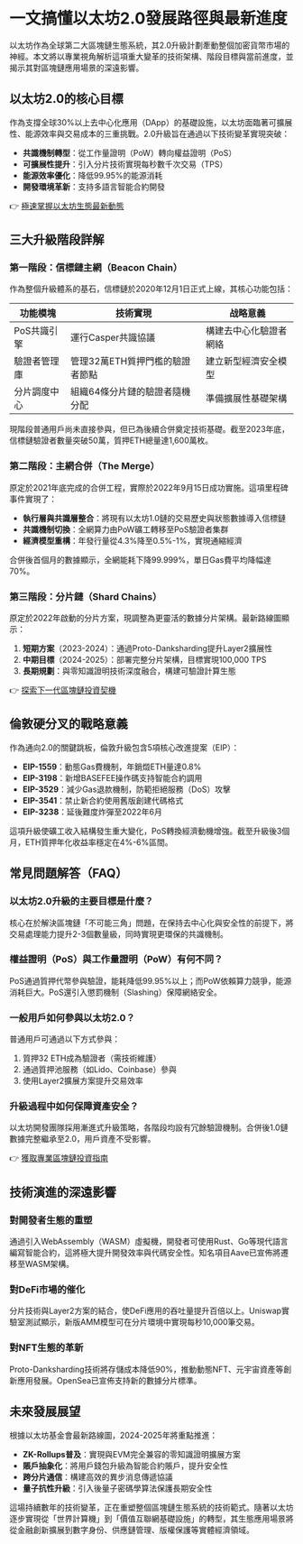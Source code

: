 # 一文搞懂以太坊2.0發展路徑與最新進度

以太坊作為全球第二大區塊鏈生態系統，其2.0升級計劃牽動整個加密貨幣市場的神經。本文將以專業視角解析這項重大變革的技術架構、階段目標與當前進度，並揭示其對區塊鏈應用場景的深遠影響。

## 以太坊2.0的核心目標

作為支撐全球30%以上去中心化應用（DApp）的基礎設施，以太坊面臨著可擴展性、能源效率與交易成本的三重挑戰。2.0升級旨在通過以下技術變革實現突破：

- **共識機制轉型**：從工作量證明（PoW）轉向權益證明（PoS）
- **可擴展性提升**：引入分片技術實現每秒數千次交易（TPS）
- **能源效率優化**：降低99.95%的能源消耗
- **開發環境革新**：支持多語言智能合約開發

👉 [極速掌握以太坊生態最新動態](https://bit.ly/okx_welcome)

## 三大升級階段詳解

### 第一階段：信標鏈主網（Beacon Chain）

作為整個升級體系的基石，信標鏈於2020年12月1日正式上線，其核心功能包括：

| 功能模塊       | 技術實現                           | 战略意義                  |
|----------------|------------------------------------|---------------------------|
| PoS共識引擎    | 運行Casper共識協議                | 構建去中心化驗證者網絡     |
| 驗證者管理庫   | 管理32萬ETH質押門檻的驗證者節點   | 建立新型經濟安全模型       |
| 分片調度中心   | 組織64條分片鏈的驗證者隨機分配      | 準備擴展性基礎架構         |

現階段普通用戶尚未直接參與，但已為後續合併奠定技術基礎。截至2023年底，信標鏈驗證者數量突破50萬，質押ETH總量達1,600萬枚。

### 第二階段：主網合併（The Merge）

原定於2021年底完成的合併工程，實際於2022年9月15日成功實施。這項里程碑事件實現了：

- **執行層與共識層整合**：將現有以太坊1.0鏈的交易歷史與狀態數據導入信標鏈
- **共識機制切換**：全網算力由PoW礦工轉移至PoS驗證者集群
- **經濟模型重構**：年發行量從4.3%降至0.5%-1%，實現通縮經濟

合併後首個月的數據顯示，全網能耗下降99.999%，單日Gas費平均降幅達70%。

### 第三階段：分片鏈（Shard Chains）

原定於2022年啟動的分片方案，現調整為更靈活的數據分片架構。最新路線圖顯示：

1. **短期方案**（2023-2024）：通過Proto-Danksharding提升Layer2擴展性
2. **中期目標**（2024-2025）：部署完整分片架構，目標實現100,000 TPS
3. **長期規劃**：與零知識證明技術深度融合，構建可驗證計算生態

👉 [探索下一代區塊鏈投資契機](https://bit.ly/okx_welcome)

## 倫敦硬分叉的戰略意義

作為通向2.0的關鍵跳板，倫敦升級包含5項核心改進提案（EIP）：

- **EIP-1559**：動態Gas費機制，年銷燬ETH量達0.8%
- **EIP-3198**：新增BASEFEE操作碼支持智能合約調用
- **EIP-3529**：減少Gas退款機制，防範拒絕服務（DoS）攻擊
- **EIP-3541**：禁止新合約使用舊版創建代碼格式
- **EIP-3238**：延後難度炸彈至2022年6月

這項升級使礦工收入結構發生重大變化，PoS轉換經濟動機增強。截至升級後3個月，ETH質押年化收益率穩定在4%-6%區間。

## 常見問題解答（FAQ）

### 以太坊2.0升級的主要目標是什麼？
核心在於解決區塊鏈「不可能三角」問題，在保持去中心化與安全性的前提下，將交易處理能力提升2-3個數量級，同時實現更環保的共識機制。

### 權益證明（PoS）與工作量證明（PoW）有何不同？
PoS通過質押代幣參與驗證，能耗降低99.95%以上；而PoW依賴算力競爭，能源消耗巨大。PoS還引入懲罰機制（Slashing）保障網絡安全。

### 一般用戶如何參與以太坊2.0？
普通用戶可通過以下方式參與：
1. 質押32 ETH成為驗證者（需技術維護）
2. 通過質押池服務（如Lido、Coinbase）參與
3. 使用Layer2擴展方案提升交易效率

### 升級過程中如何保障資產安全？
以太坊開發團隊採用漸進式升級策略，各階段均設有冗餘驗證機制。合併後1.0鏈數據完整繼承至2.0，用戶資產不受影響。

👉 [獲取專業區塊鏈投資指南](https://bit.ly/okx_welcome)

## 技術演進的深遠影響

### 對開發者生態的重塑
通過引入WebAssembly（WASM）虛擬機，開發者可使用Rust、Go等現代語言編寫智能合約，這將極大提升開發效率與代碼安全性。知名項目Aave已宣佈將遷移至WASM架構。

### 對DeFi市場的催化
分片技術與Layer2方案的結合，使DeFi應用的吞吐量提升百倍以上。Uniswap實驗室測試顯示，新版AMM模型可在分片環境中實現每秒10,000筆交易。

### 對NFT生態的革新
Proto-Danksharding技術將存儲成本降低90%，推動動態NFT、元宇宙資產等創新應用發展。OpenSea已宣佈支持新的數據分片標準。

## 未來發展展望

根據以太坊基金會最新路線圖，2024-2025年將重點推進：

- **ZK-Rollups普及**：實現與EVM完全兼容的零知識證明擴展方案
- **賬戶抽象化**：將用戶錢包升級為智能合約賬戶，提升安全性
- **跨分片通信**：構建高效的異步消息傳遞協議
- **量子抗性升級**：引入後量子密碼學算法保護長期安全性

這場持續數年的技術變革，正在重塑整個區塊鏈生態系統的技術範式。隨著以太坊逐步實現從「世界計算機」到「價值互聯網基礎設施」的轉型，其生態應用場景將從金融創新擴展到數字身份、供應鏈管理、版權保護等實體經濟領域。